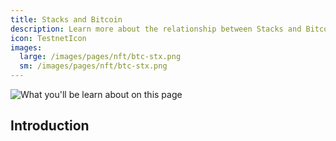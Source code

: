 ```yaml
---
title: Stacks and Bitcoin
description: Learn more about the relationship between Stacks and Bitcoin
icon: TestnetIcon
images:
  large: /images/pages/nft/btc-stx.png
  sm: /images/pages/nft/btc-stx.png
---
```


![What you'll be learn about on this page](https://picsum.photos/600/400)

## Introduction
